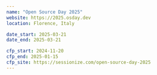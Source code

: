 ```yaml
---
name: "Open Source Day 2025"
website: https://2025.osday.dev
location: Florence, Italy

date_start: 2025-03-21
date_end: 2025-03-21

cfp_start: 2024-11-20
cfp_end: 2025-01-15
cfp_site: https://sessionize.com/open-source-day-2025
---
```

